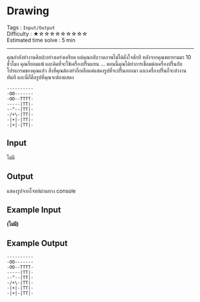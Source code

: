 Drawing
====================
Tags : `Input/Output`<br>
Difficulty : &#9733;&#9734;&#9734;&#9734;&#9734;&#9734;&#9734;&#9734;&#9734;&#9734;<br>
Estimated time solve : 5 min<br>

- - -

คุณกำลังทำงานศิลปะอย่างเคร่งเครียด แต่คุณกลับวาดภาพไม่ได้ดั่งใจสักที หลังจากคุณพยายามมา 10 ชั่วโมง คุณก็ยอมแพ้ และคิดที่จะใช้เครื่องปริ้นแทน ... ตอนนี้คุณได้ทำการเชื่อมต่อเครื่องปริ้นกับโปรแกรมของคุณแล้ว สิ่งที่คุณต้องทำก็เหลือแค่แสดงรูปที่จะปริ้นออกมา และเครื่องปริ้นก็จะทำงานทันที และนี่ก็คือรูปที่คุณจะต้องแสดง
```
----------
-OO-------
-OO--TTTT-
-----|TT|-
--^--|TT|-
-/+\-|TT|-
-|+|-|TT|-
-|+|-|TT|-
```

Input
-----
ไม่มี

Output
------
แสดงรูปจากโจทย์ผ่านทาง console

Example Input
-------
**(ไม่มี)**

Example Output
-------------
```
----------
-OO-------
-OO--TTTT-
-----|TT|-
--^--|TT|-
-/+\-|TT|-
-|+|-|TT|-
-|+|-|TT|-
```

